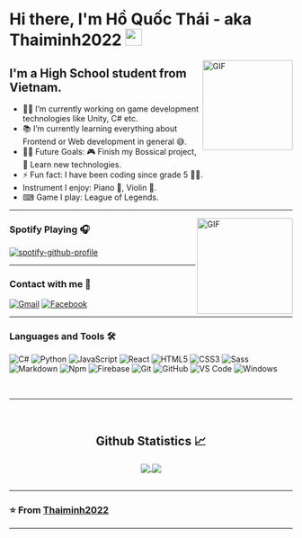 # Hi there, I'm Hồ Quốc Thái - aka Thaiminh2022 <img width="30px" src="https://media.tenor.com/images/3b388fe03da271d2674faf85eb7c3fcd/tenor.gif" />

<img align="right" alt="GIF" height="160px" src="https://media.giphy.com/media/du3J3cXyzhj75IOgvA/giphy.gif" />

## I'm a High School student from Vietnam. 

- 👨‍💻 I’m currently working on game development technologies like Unity, C# etc.
- 📚 I’m currently learning everything about Frontend or Web development in general 😅.
- 💪🏼 Future Goals: 🎮 Finish my Bossical project, 🔎 Learn new technologies. 
- ⚡ Fun fact: I have been coding since grade 5 👶🏻. 
- Instrument I enjoy: Piano 🎹, Violin 🎻.
- ⌨ Game I play: League of Legends. 

---

<img align="right" alt="GIF" height="170px" src="https://media.giphy.com/media/J5B1Y8QZnzXXbLQIBu/giphy.gif" />

### Spotify Playing 🎧

[![spotify-github-profile](https://spotify-github-profile.vercel.app/api/view?uid=docfehsgla1643fqrqtbi1e4h&cover_image=false&theme=default&show_offline=false&background_color=121212&bar_color_cover=true)](https://spotify-github-profile.vercel.app/api/view?uid=docfehsgla1643fqrqtbi1e4h&redirect=true)

---

### Contact with me 📝

 [![Gmail](https://img.shields.io/badge/-Gmail-ff0000?style=flat-square&logo=gmail&logoColor=white)](mailto:thaiminh2022@gmail.com)
 [![Facebook](https://img.shields.io/badge/-Facebook-004cff?style=flat-square&logo=facebook&logoColor=white)](www.facebook.com/thaiminh2022)
<br />

---

### Languages and Tools 🛠 
![C#](https://img.shields.io/badge/-CSharp-darkgreen?style=flat-square&logo=csharp&logoColor=white)
![Python](http://img.shields.io/badge/-Python-3776AB?style=flat-square&logo=python&logoColor=ffffff)
![JavaScript](https://img.shields.io/badge/-JavaScript-%23F7DF1C?style=flat-square&logo=javascript&logoColor=000000&labelColor=%23F7DF1C&color=%23FFCE5A)
![React](https://img.shields.io/badge/-React-61DAFB?style=flat-square&logo=react&logoColor=ffffff)
![HTML5](https://img.shields.io/badge/-HTML5-%23E44D27?style=flat-square&logo=html5&logoColor=ffffff)
![CSS3](https://img.shields.io/badge/-CSS3-%231572B6?style=flat-square&logo=css3)
![Sass](https://img.shields.io/badge/-Sass-%23CC6699?style=flat-square&logo=sass&logoColor=ffffff)
![Markdown](https://img.shields.io/badge/-Markdown-000000?style=flat-square&logo=markdown)
![Npm](https://img.shields.io/badge/-npm-CB3837?style=flat-square&logo=npm)
![Firebase](https://img.shields.io/badge/-Firebase-FFCA28?style=flat-square&logo=firebase&logoColor=ffffff)
![Git](https://img.shields.io/badge/-Git-%23F05032?style=flat-square&logo=git&logoColor=%23ffffff)
![GitHub](https://img.shields.io/badge/-GitHub-181717?style=flat-square&logo=github)
![VS Code](http://img.shields.io/badge/-VS%20Code-007ACC?style=flat-square&logo=visual-studio-code&logoColor=ffffff)
![Windows](http://img.shields.io/badge/-Windows-0078D6?style=flat-square&logo=windows&logoColor=ffffff)

<br/>

---

<br/>

  <h2 align="center"> Github Statistics 📈 </h2>
  
  <div align="center"> 
     <a href="">
      <img align="center" src="https://github-readme-stats-sigma-five.vercel.app/api?username=Thaiminh2022&show_icons=true&include_all_commits=true&count_private=true&theme=react&line_height=40" />
    </a>
    <a href="">
      <img align="center" src="https://github-readme-stats.vercel.app/api/top-langs/?username=Thaiminh2022&theme=react&line_height=40&hide=css"/>
    </a>
</div>
  
<br/>

---

 ### ⭐️ From [Thaiminh2022](https://github.com/Thaiminh2022) ### 
 
---

